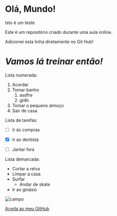 # Olá, Mundo!
 Isto é um teste

 Este é um repositório criado durante uma aula online.

Adicionei esta linha diretamente no Git Hub!

# __*Vamos lá treinar então!*__

Lista numerada:

1. Acordar
1. Tomar banho
   1. asdfre
   5. gt4h 
3. Tomar o pequeno almoço
65. Sair de casa


Lista de tarefas:

- [ ] Ir às compras
- [x] Ir ao dentista
- [ ] Jantar fora


Lista demarcada:

* Cortar a relva
* Limpar a casa
* Surfar
  * Andar de skate
* Ir ao ginásio


![campo](https://user-images.githubusercontent.com/94387499/142680378-ffc56bc9-629f-4dee-952f-a9c62281633a.jpg)


[Aceda ao meu GitHub](https://github.com/FranciscoBalt)
